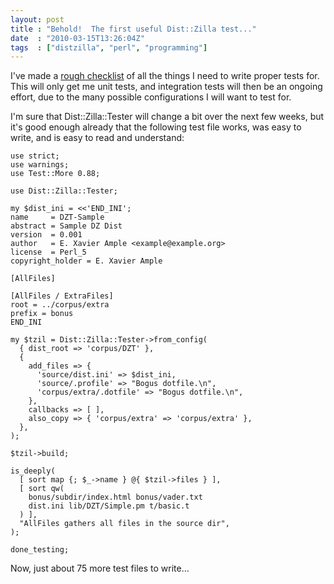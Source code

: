 ```yaml
---
layout: post
title : "Behold!  The first useful Dist::Zilla test..."
date  : "2010-03-15T13:26:04Z"
tags  : ["distzilla", "perl", "programming"]
---
```

I've made a [rough
checklist](http://github.com/rjbs/dist-zilla/blob/7db122/todo/CHECKLIST-testing.txt)
of all the things I need to write proper tests for.  This will only get me unit
tests, and integration tests will then be an ongoing effort, due to the many
possible configurations I will want to test for.

I'm sure that Dist::Zilla::Tester will change a bit over the next few weeks,
but it's good enough already that the following test file works, was easy to
write, and is easy to read and understand:

    use strict;
    use warnings;
    use Test::More 0.88;

    use Dist::Zilla::Tester;

    my $dist_ini = <<'END_INI';
    name     = DZT-Sample
    abstract = Sample DZ Dist
    version  = 0.001
    author   = E. Xavier Ample <example@example.org>
    license  = Perl_5
    copyright_holder = E. Xavier Ample

    [AllFiles]

    [AllFiles / ExtraFiles]
    root = ../corpus/extra
    prefix = bonus
    END_INI

    my $tzil = Dist::Zilla::Tester->from_config(
      { dist_root => 'corpus/DZT' },
      {
        add_files => {
          'source/dist.ini' => $dist_ini,
          'source/.profile' => "Bogus dotfile.\n",
          'corpus/extra/.dotfile' => "Bogus dotfile.\n",
        },
        callbacks => [ ],
        also_copy => { 'corpus/extra' => 'corpus/extra' },
      },
    );

    $tzil->build;

    is_deeply(
      [ sort map {; $_->name } @{ $tzil->files } ],
      [ sort qw(
        bonus/subdir/index.html bonus/vader.txt
        dist.ini lib/DZT/Simple.pm t/basic.t
      ) ],
      "AllFiles gathers all files in the source dir",
    );

    done_testing;

Now, just about 75 more test files to write...

